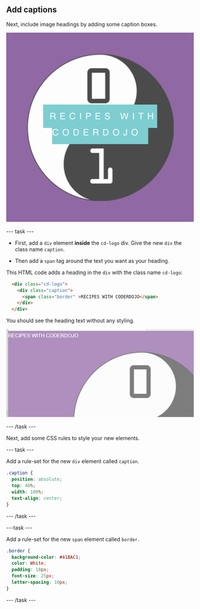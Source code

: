 ## Add captions

Next, include image headings by adding some caption boxes.

![Image of project after current step](images/AfterStep4.png)

--- task ---

+ First, add a `div` element **inside** the `cd-logo` div. Give the new `div` the class name `caption`.

+ Then add a `span` tag around the text you want as your heading.

This HTML code adds a heading in the `div` with the class name `cd-logo`:

```html
  <div class="cd-logo">
    <div class="caption">
      <span class="border" >RECIPES WITH CODERDOJO</span>
    </div>
  </div>
```

You should see the heading text without any styling.

![Image of caption without styling](images/CaptionNoStyle.png)

--- /task ---

Next, add some CSS rules to style your new elements.

--- task ---

Add a rule-set for the new `div` element called `caption`.

```css
.caption {
  position: absolute;
  top: 40%;
  width: 100%;
  text-align: center;
}
```

--- /task ---

---task ---

Add a rule-set for the new `span` element called `border`.

```css
.border {
  background-color: #41BAC1;
  color: White;
  padding: 18px;
  font-size: 25px;
  letter-spacing: 10px;
}
```

--- /task ---

